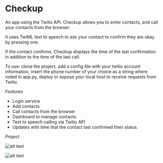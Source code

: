# Checkup

An app using the Twilio API. Checkup allows you to enter contacts, and call your contacts from the browser.

It uses TwiML text to speech to ask your contact to confirm they are okay by pressing one.

If the contact confirms, Checkup displays the time of the last confirmation in addition to the time of the last call.

To use: clone the project, add a config file with your twilio account information, insert the phone number of your choice as a string where noted in app.py, deploy or expose your local host to receive requests from Twilio.

*Features*

* Login service
* Add contacts
* Call contacts from the browser
* Dashboard to manage contacts
* Text to speech calling via Twilio API
* Updates with time that the contact last confirmed their status.

*Project*

![alt text](https://github.com/kjudd/checkup/raw/master/static/img/readme1.png "Login Screen")

![alt text](https://github.com/kjudd/checkup/raw/master/static/img/readme2.png "Contacts Dashboard")
